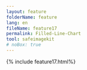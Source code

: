 ```yaml
---
layout: feature
folderName: feature
lang: en
fileName: feature17
permalink: Filled-Line-Chart
tool: safeimagekit
# noBox: true
---
```

{% include feature17.html%}